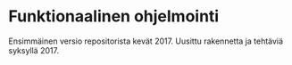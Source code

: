 
# Funktionaalinen ohjelmointi


Ensimmäinen versio repositorista kevät 2017.
Uusittu rakennetta ja tehtäviä syksyllä 2017.
